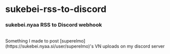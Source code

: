 # sukebei-rss-to-discord
### sukebei.nyaa RSS to Discord webhook
<br>
Something I made to post [superelmo](https://sukebei.nyaa.si/user/superelmo)'s VN uploads on my discord server
